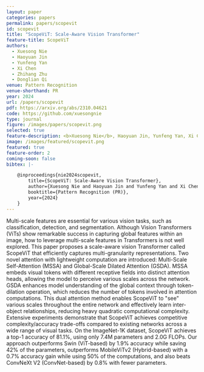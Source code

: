 ```yaml
---
layout: paper
categories: papers
permalink: papers/scopevit
id: scopevit
title: "ScopeViT: Scale-Aware Vision Transformer"
feature-title: ScopeViT
authors: 
  - Xuesong Nie
  - Haoyuan Jin
  - Yunfeng Yan
  - Xi Chen
  - Zhihang Zhu
  - Donglian Qi
venue: Pattern Recognition
venue-shorthand: PR
year: 2024
url: /papers/scopevit
pdf: https://arxiv.org/abs/2310.04621
code: https://github.com/xuesongnie
type: journal
figure: /images/papers/scopevit.png
selected: true
feature-description: <b>Xuesong Nie</b>, Haoyuan Jin, Yunfeng Yan, Xi Chen, Zhihang Zhu, Donglian Qi
image: /images/featured/scopevit.png
featured: true
feature-order: 2
coming-soon: false
bibtex: |-

    @inproceedings{nie2024scopevit,
        title={ScopeViT: Scale-Aware Vision Transformer},
        author={Xuesong Nie and Haoyuan Jin and Yunfeng Yan and Xi Chen and Zhihang Zhu and Donglian Qi},
        booktitle={Pattern Recognition (PR)},
        year={2024}
    }
---
```


Multi-scale features are essential for various vision tasks, such as classification, detection, and segmentation. 
Although Vision Transformers (ViTs) show remarkable success in capturing global features within an image, how to leverage multi-scale features in Transformers is not well explored. 
This paper proposes a scale-aware vision Transformer called ScopeViT that efficiently captures multi-granularity representations. 
Two novel attention with lightweight computation are introduced: Multi-Scale Self-Attention (MSSA) and Global-Scale Dilated Attention (GSDA). 
MSSA embeds visual tokens with different receptive fields into distinct attention heads, allowing the model to perceive various scales across the network. 
GSDA enhances model understanding of the global context through token-dilation operation, which reduces the number of tokens involved in attention computations. 
This dual attention method enables ScopeViT to "see" various scales throughout the entire network and effectively learn inter-object relationships, reducing heavy quadratic computational complexity. 
Extensive experiments demonstrate that ScopeViT achieves competitive complexity/accuracy trade-offs compared to existing networks across a wide range of visual tasks. 
On the ImageNet-1K dataset, ScopeViT achieves a top-1 accuracy of 81.1%, using only 7.4M parameters and 2.0G FLOPs. 
Our approach outperforms Swin (ViT-based) by 1.9% accuracy while saving 42% of the parameters, outperforms MobileViTv2 (Hybrid-based) with a 0.7% accuracy gain while using 50% of the computations, and also beats ConvNeXt V2 (ConvNet-based) by 0.8% with fewer parameters.